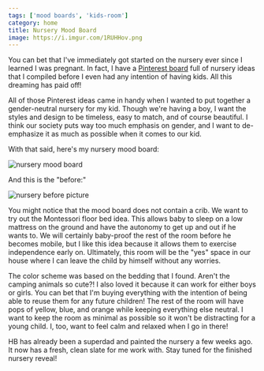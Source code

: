 ```yaml
---
tags: ['mood boards', 'kids-room']
category: home
title: Nursery Mood Board
image: https://i.imgur.com/1RUHHov.png
---
```


You can bet that I've immediately got started on the nursery ever since I learned I was pregnant. In fact, I have a [Pinterest board](https://pin.it/6M5nzBj) full of nursery ideas that I compiled before I even had any intention of having kids. All this dreaming has paid off!

All of those Pinterest ideas came in handy when I wanted to put together a gender-neutral nursery for my kid. Though we're having a boy, I want the styles and design to be timeless, easy to match, and of course beautiful. I think our society puts way too much emphasis on gender, and I want to de-emphasize it as much as possible when it comes to our kid.

With that said, here's my nursery mood board:

![nursery mood board](https://i.imgur.com/1RUHHov.png)

And this is the "before:"

![nursery before picture](https://lh3.googleusercontent.com/molsLG4dzjpWZfcK_PDfLipW8UAb7vZrddEo3WkjcyXLM1hbJPXYWIO1SkJfIXdPKVog-TbAnU0mwAsV72o6TqjChTN68MvSNGl8QlI9C1RULWuKem1QR5Ulp1BtLAgrn5rnDKniGEKigySvcc35tZbH_5xMDTml5ujZI03k3r0-UHgtvnAzZygaqA6nCVBy7zFIyC6bwPDUOVPbpVDo4Lv65reDtor8UzwN_M0ANBIFFR5_Q24bJWhr4H8qmWNyT_HeEMW2qKsXtm5i92OLoGJ_lZXCnDS5dS0s7wKLdGPY1McPtTbM0AcMQmqU8SLVjcALJFnmVanPn_oAh5AnYq0xzduSYqeh9qIqWxR1ctXQfjawE7JzxMt1t9ytNbjTVcb8ANuWwytrY--ZJcikOfPyx5Mu5E9N4FqYAKYz4d2sk9a5KWIficqA0lJCHRvtQPzsVAG9SWPXVV2tyfARV0JNQ9YJ86rRCup9NekJ_-bD_es0QrkJPFxZLmXndgqTyIOUi0I2NP47dUwZgojSFTKpi3qMxc0tRVvU-qF6Bv_yp0XIvoZwBH0eKPENxgiF0ODcqvkMmtVJW_7jWee00IZewyZubdP6VzbAEIXagoekpTpWDFeqGNNC3Sgy7bGE1SWAZC8FUa16J9L8KG4L5dx4HsllZwnY7DAjGaOJLQ-92za-63g2QETpUguLU6e6uSBHTjvVXqeDqC5DQ2fPXEEhBHx7paiET2U0Fka9TzUpfD1k5OcGlCbMGvQAEwoorSnLxvcrZ36fSPqODEna9hd4OvytFIFNfPP17DP1WiVZOhACMo1OfdzZj919rWZZsP8lNVv9pZiCaNYCaNlS7EQyLfjkVg=w1024-h683-no?authuser=0)

You might notice that the mood board does not contain a crib. We want to try out the Montessori floor bed idea. This allows baby to sleep on a low mattress on the ground and have the autonomy to get up and out if he wants to. We will certainly baby-proof the rest of the room before he becomes mobile, but I like this idea because it allows them to exercise independence early on. Ultimately, this room will be the "yes" space in our house where I can leave the child by himself without any worries.

The color scheme was based on the bedding that I found. Aren't the camping animals so cute?! I also loved it because it can work for either boys or girls. You can bet that I'm buying everything with the intention of being able to reuse them for any future children! The rest of the room will have pops of yellow, blue, and orange while keeping everything else neutral. I want to keep the room as minimal as possible so it won't be distracting for a young child. I, too, want to feel calm and relaxed when I go in there!

HB has already been a superdad and painted the nursery a few weeks ago. It now has a fresh, clean slate for me work with. Stay tuned for the finished nursery reveal!